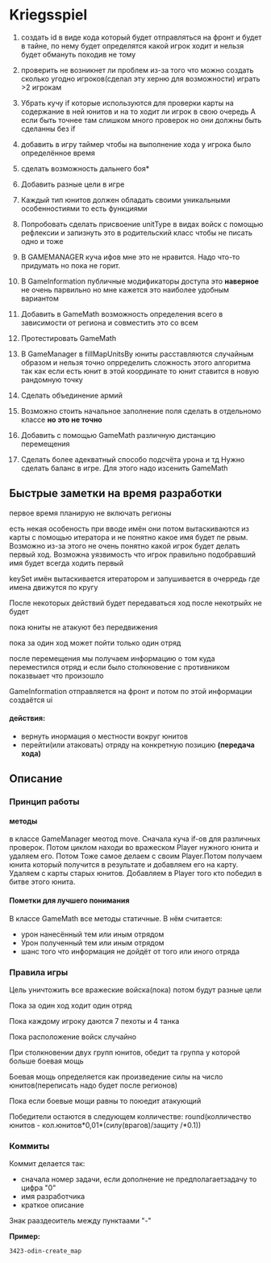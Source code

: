 # Kriegsspiel

1. создать id в виде кода который будет отправляться на фронт
и будет в тайне, по нему будет определятся какой игрок ходит
и нельзя будет обмануть походив не тому

2. проверить не возникнет ли проблем из-за того что можно 
создать сколько угодно игроков(сделал эту херню для возможности)
играть >2 игрокам

3. Убрать кучу if которые используются для проверки карты на
содержание в ней юнитов и на то ходит ли игрок в свою очередь
А если быть точнее там слишком много проверок но они должны
быть сделанны без if

4. добавить в игру таймер чтобы на выполнение хода у игрока
было определённое время

5. сделать возможность дальнего боя*

6. Добавить разные цели в игре

7. Каждый тип юнитов должен обладать своими уникальными 
особенностиями то есть функциями

8. Попробовать сделать присвоение unitType в видах войск
c помощью рефлексии и запизнуть это в родительский класс
чтобы не писать одно и тоже 

9. В GAMEMANAGER куча ифов мне это не нравится. Надо что-то
придумать но пока не горит.

10. В GameInformation публичные модификаторы доступа
это **наверное** не очень парвильно но мне кажется это 
наиболее удобным вариантом 

11. Добавить в GameMath возможность определения всего в 
зависимости от региона и совместить это со всем

12. Протестировать GameMath

13. В GameManager в fillMapUnitsBy юниты расставляются 
случайным образом и нельзя точно опрределить сложность
этого алгоритма так как если есть юнит в этой координате
то юнит ставится в новую рандомную точку

14. Сделать объединение армий

15. Возможно стоить начальное заполнение поля сделать в 
отдельномо классе **но это не точно**

16. Добавить с помощью GameMath различную дистанцию 
перемещения

17. Сделать более адекватный способо подсчёта урона и тд
Нужно сделать баланс в игре. Для этого надо изсенить
GameMath

## Быстрые заметки на время разработки
первое время планирую не включать регионы

есть некая особеность при вводе имён они потом вытаскиваются
из карты с помощью итератора и не понятно какое имя будет пе
рвым. Возможно из-за этого не очень понятно какой игрок будет
делать первый ход. Возможна уязвимость что игрок правильно 
подобравший имя будет всегда ходить первый

keySet имён вытаскивается итератором и запушивается в очерредь
где имена движутся по кругу

После некоторых действий будет передаваться
ход после некотрыйх не будет

пока юниты не атакуют без передвижения

пока за один ход может пойти только один отряд

после перемещения мы получаем информацию о том куда 
переместился отряд и если было столкновение с противником
показвыает что произошло 

GameInformation отправляется на фронт и потом по этой 
информации создаётся ui

#### действия:
- вернуть инормация о местности вокруг юнитов
- перейти(или атаковать) отряду на конкретную позицию
 **(передача хода)**

## Описание
### Принцип работы
#### методы
в классе GameManager меотод move. Сначала куча if-ов для
различных проверок. Потом циклом находи во вражеском
Player нужного юнита и удаляем его. Потом Тоже самое 
делаем с своим Player.Потом получаем юнита который получится
в результате и добавляем его на карту. Удаляем с карты
старых юнитов. Добавляем в Player того кто победил в битве
этого юнита.    
#### Пометки для лучшего понимания
В классе GameMath все методы статичные. В нём считается:
- урон нанесённый тем или иным отрядом
- Урон полученный тем или иным отрядом
- шанс того что информация не дойдёт от того или иного отряда

### Правила игры
Цель уничтожить все вражеские войска(пока) потом будут разные цели

Пока за один ход ходит один отряд

Пока каждому игроку даются 7 пехоты и 4 танка

Пока расположение войск случайно

При столкновении двух групп юнитов,
обедит та группа у которой больше боевая мощь

Боевая мощь определяется как произведение силы на число
юнитов(переписать надо будет после регионов)

Пока если боевые мощи равны то поюедит атакующий

Победители остаются в следующем колличестве:
round(колличество юнитов - кол.юнитов\*0,01\*(силу(врагов)/защиту
/*0.1))
### Коммиты
Коммит делается так:
- сначала номер задачи, если дополнение не предполагаетзадачу
 то цифра "0"
- имя разработчика
- краткое описание

Знак рааздеоитель между пунктаами "-"
   
**Пример:**
 
    3423-odin-create_map

